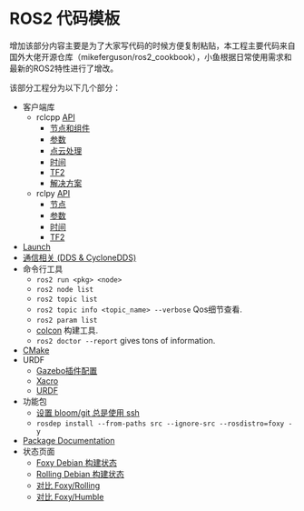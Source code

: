 # ROS2 代码模板

增加该部分内容主要是为了大家写代码的时候方便复制粘贴，本工程主要代码来自国外大佬开源仓库（mikeferguson/ros2_cookbook），小鱼根据日常使用需求和最新的ROS2特性进行了增改。

该部分工程分为以下几个部分：

 * 客户端库
   * rclcpp [API](http://docs.ros2.org/latest/api/rclcpp/)
     * [节点和组件](codebook/rclcpp/nodes.md)
     * [参数](codebook/rclcpp/parameters.md)
     * [点云处理](codebook/rclcpp/pcl.md)
     * [时间](codebook/rclcpp/time.md)
     * [TF2](codebook/rclcpp/tf2.md)
     * [解决方案](codebook/rclcpp/workarounds.md)
   * rclpy [API](http://docs.ros2.org/latest/api/rclpy/)
     * [节点](codebook/rclpy/nodes.md)
     * [参数](codebook/rclpy/parameters.md)
     * [时间](codebook/rclpy/time.md)
     * [TF2](codebook/rclpy/tf2.md)
 * [Launch](codebook/pages/launch.md)
 * [通信相关 (DDS & CycloneDDS)](codebook/pages/networking.md)
 * 命令行工具
   * ```ros2 run <pkg> <node>```
   * ```ros2 node list```
   * ```ros2 topic list```
   * ```ros2 topic info <topic_name> --verbose``` Qos细节查看.
   * ```ros2 param list```
   * [colcon](codebook/pages/colcon.md) 构建工具.
   * ```ros2 doctor --report``` gives tons of information.
* [CMake](codebook/pages/cmake.md)
* URDF
   * [Gazebo插件配置]() 
   * [Xacro]() 
   * [URDF]() 
* 功能包
   * [设置 bloom/git 总是使用 ssh](https://answers.ros.org/question/234494/diagnosing-issues-with-bloom-github-two-factor-authentication/)
   * `rosdep install --from-paths src --ignore-src --rosdistro=foxy -y`
* [Package Documentation](codebook/pages/packages.md)
* 状态页面
  * [Foxy Debian 构建状态](http://repo.ros2.org/status_page/ros_foxy_default.html)
  * [Rolling Debian 构建状态](http://repo.ros2.org/status_page/ros_rolling_default.html)
  * [对比 Foxy/Rolling](http://repo.ros2.org/status_page/compare_foxy_rolling.html)
  * [对比 Foxy/Humble](http://repo.ros2.org/status_page/compare_foxy_humble.html)


